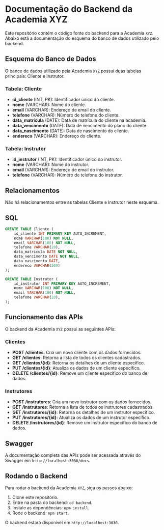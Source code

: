 # Documentação do Backend da Academia XYZ

Este repositório contém o código fonte do backend para a Academia `XYZ`. Abaixo está a documentação do esquema do banco de dados utilizado pelo backend.

## Esquema do Banco de Dados

O banco de dados utilizado pela Academia `XYZ` possui duas tabelas principais: Cliente e Instrutor.

### Tabela: Cliente

- **id_cliente** (INT, PK): Identificador único do cliente.
- **nome** (VARCHAR): Nome do cliente.
- **email** (VARCHAR): Endereço de email do cliente.
- **telefone** (VARCHAR): Número de telefone do cliente.
- **data_matricula** (DATE): Data de matrícula do cliente na academia.
- **data_vencimento** (DATE): Data de vencimento do plano do cliente.
- **data_nascimento** (DATE): Data de nascimento do cliente.
- **endereco** (VARCHAR): Endereço do cliente.

### Tabela: Instrutor

- **id_instrutor** (INT, PK): Identificador único do instrutor.
- **nome** (VARCHAR): Nome do instrutor.
- **email** (VARCHAR): Endereço de email do instrutor.
- **telefone** (VARCHAR): Número de telefone do instrutor.

## Relacionamentos

Não há relacionamentos entre as tabelas Cliente e Instrutor neste esquema.

## SQL

```sql
CREATE TABLE Cliente (
    id_cliente INT PRIMARY KEY AUTO_INCREMENT,
    nome VARCHAR(100) NOT NULL,
    email VARCHAR(100) NOT NULL,
    telefone VARCHAR(20),
    data_matricula DATE NOT NULL,
    data_vencimento DATE NOT NULL,
    data_nascimento DATE,
    endereco VARCHAR(200)
);

CREATE TABLE Instrutor (
    id_instrutor INT PRIMARY KEY AUTO_INCREMENT,
    nome VARCHAR(100) NOT NULL,
    email VARCHAR(100) NOT NULL,
    telefone VARCHAR(20),
);
```

## Funcionamento das APIs

O backend da Academia `XYZ` possui as seguintes APIs:

### Clientes

- **POST /clientes**: Cria um novo cliente com os dados fornecidos.
- **GET /clientes**: Retorna a lista de todos os clientes cadastrados.
- **GET /clientes/{id}**: Retorna os detalhes de um cliente específico.
- **PUT /clientes/{id}**: Atualiza os dados de um cliente específico.
- **DELETE /clientes/{id}**: Remove um cliente específico do banco de dados.

### Instrutores

- **POST /instrutores**: Cria um novo instrutor com os dados fornecidos.
- **GET /instrutores**: Retorna a lista de todos os instrutores cadastrados.
- **GET /instrutores/{id}**: Retorna os detalhes de um instrutor específico.
- **PUT /instrutores/{id}**: Atualiza os dados de um instrutor específico.
- **DELETE /instrutores/{id}**: Remove um instrutor específico do banco de dados.

## Swagger

A documentação completa das APIs pode ser acessada através do Swagger em `http://localhost:3030/docs`.

## Rodando o Backend

Para rodar o backend da Academia `XYZ`, siga os passos abaixo:

1. Clone este repositório.
2. Entre na pasta do backend: `cd backend`.
3. Instale as dependências: `npm install`.
4. Rode o backend: `npm start`.

O backend estará disponível em `http://localhost:3030`.
